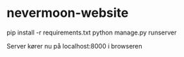 # nevermoon-website
pip install -r requirements.txt
python manage.py runserver

Server kører nu på localhost:8000 i browseren
